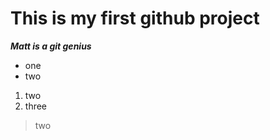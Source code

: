 # This is my first github project

***Matt is a git genius***
- one 
- two


1. two
1. three

> two
